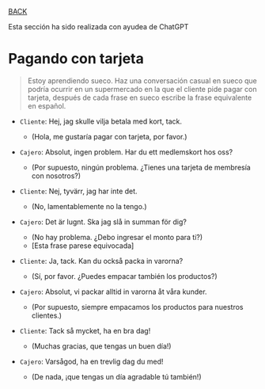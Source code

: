 [BACK](./CONVERSATIONS.md)

Esta sección ha sido realizada con ayudea de ChatGPT

# Pagando con tarjeta

> Estoy aprendiendo sueco. Haz una conversación casual en sueco que podría ocurrir en un supermercado en la que el cliente pide pagar con tarjeta, después de cada frase en sueco escribe la frase equivalente en español.

- `Cliente`: Hej, jag skulle vilja betala med kort, tack.
  - (Hola, me gustaría pagar con tarjeta, por favor.)

- `Cajero`: Absolut, ingen problem. Har du ett medlemskort hos oss?
  - (Por supuesto, ningún problema. ¿Tienes una tarjeta de membresía con nosotros?)

- `Cliente`: Nej, tyvärr, jag har inte det.
  - (No, lamentablemente no la tengo.)

- `Cajero`: Det är lugnt. Ska jag slå in summan för dig?
  - (No hay problema. ¿Debo ingresar el monto para ti?)
  - [Esta frase parese equivocada]

- `Cliente`: Ja, tack. Kan du också packa in varorna?
  - (Sí, por favor. ¿Puedes empacar también los productos?)

- `Cajero`: Absolut, vi packar alltid in varorna åt våra kunder.
  - (Por supuesto, siempre empacamos los productos para nuestros clientes.)

- `Cliente`: Tack så mycket, ha en bra dag!
  - (Muchas gracias, que tengas un buen día!)

- `Cajero`: Varsågod, ha en trevlig dag du med!
  - (De nada, ¡que tengas un día agradable tú también!)